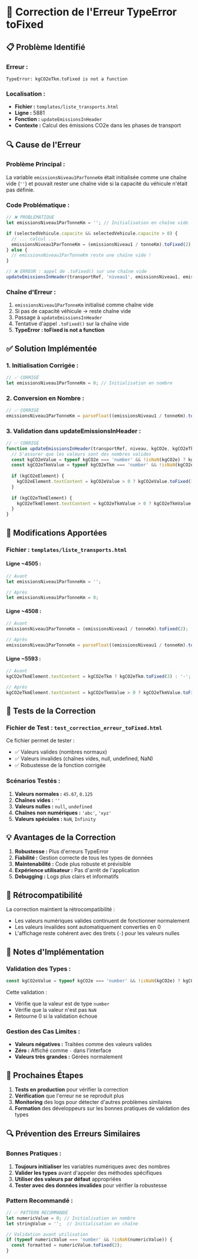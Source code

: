 # 🔧 Correction de l'Erreur TypeError toFixed

## 📋 Problème Identifié

### **Erreur :**
```
TypeError: kgCO2eTkm.toFixed is not a function
```

### **Localisation :**
- **Fichier :** `templates/liste_transports.html`
- **Ligne :** 5881
- **Fonction :** `updateEmissionsInHeader`
- **Contexte :** Calcul des émissions CO2e dans les phases de transport

## 🔍 Cause de l'Erreur

### **Problème Principal :**
La variable `emissionsNiveau1ParTonneKm` était initialisée comme une chaîne vide (`''`) et pouvait rester une chaîne vide si la capacité du véhicule n'était pas définie.

### **Code Problématique :**
```javascript
// ❌ PROBLÉMATIQUE
let emissionsNiveau1ParTonneKm = ''; // Initialisation en chaîne vide

if (selectedVehicule.capacite && selectedVehicule.capacite > 0) {
  // ... calcul ...
  emissionsNiveau1ParTonneKm = (emissionsNiveau1 / tonneKm).toFixed(2);
} else {
  // emissionsNiveau1ParTonneKm reste une chaîne vide !
}

// ❌ ERREUR : appel de .toFixed() sur une chaîne vide
updateEmissionsInHeader(transportRef, 'niveau1', emissionsNiveau1, emissionsNiveau1ParTonneKm);
```

### **Chaîne d'Erreur :**
1. `emissionsNiveau1ParTonneKm` initialisé comme chaîne vide
2. Si pas de capacité véhicule → reste chaîne vide
3. Passage à `updateEmissionsInHeader`
4. Tentative d'appel `.toFixed()` sur la chaîne vide
5. **TypeError : toFixed is not a function**

## ✅ Solution Implémentée

### **1. Initialisation Corrigée :**
```javascript
// ✅ CORRIGÉ
let emissionsNiveau1ParTonneKm = 0; // Initialisation en nombre
```

### **2. Conversion en Nombre :**
```javascript
// ✅ CORRIGÉ
emissionsNiveau1ParTonneKm = parseFloat((emissionsNiveau1 / tonneKm).toFixed(2));
```

### **3. Validation dans updateEmissionsInHeader :**
```javascript
// ✅ CORRIGÉ
function updateEmissionsInHeader(transportRef, niveau, kgCO2e, kgCO2eTkm) {
  // S'assurer que les valeurs sont des nombres valides
  const kgCO2eValue = typeof kgCO2e === 'number' && !isNaN(kgCO2e) ? kgCO2e : 0;
  const kgCO2eTkmValue = typeof kgCO2eTkm === 'number' && !isNaN(kgCO2eTkm) ? kgCO2eTkm : 0;
  
  if (kgCO2eElement) {
    kgCO2eElement.textContent = kgCO2eValue > 0 ? kgCO2eValue.toFixed(1) : '-';
  }
  
  if (kgCO2eTkmElement) {
    kgCO2eTkmElement.textContent = kgCO2eTkmValue > 0 ? kgCO2eTkmValue.toFixed(3) : '-';
  }
}
```

## 🔧 Modifications Apportées

### **Fichier :** `templates/liste_transports.html`

#### **Ligne ~4505 :**
```javascript
// Avant
let emissionsNiveau1ParTonneKm = '';

// Après
let emissionsNiveau1ParTonneKm = 0;
```

#### **Ligne ~4508 :**
```javascript
// Avant
emissionsNiveau1ParTonneKm = (emissionsNiveau1 / tonneKm).toFixed(2);

// Après
emissionsNiveau1ParTonneKm = parseFloat((emissionsNiveau1 / tonneKm).toFixed(2));
```

#### **Ligne ~5593 :**
```javascript
// Avant
kgCO2eTkmElement.textContent = kgCO2eTkm ? kgCO2eTkm.toFixed(3) : '-';

// Après
kgCO2eTkmElement.textContent = kgCO2eTkmValue > 0 ? kgCO2eTkmValue.toFixed(3) : '-';
```

## 🧪 Tests de la Correction

### **Fichier de Test :** `test_correction_erreur_toFixed.html`

Ce fichier permet de tester :
- ✅ Valeurs valides (nombres normaux)
- ✅ Valeurs invalides (chaînes vides, null, undefined, NaN)
- ✅ Robustesse de la fonction corrigée

### **Scénarios Testés :**
1. **Valeurs normales :** `45.67`, `0.125`
2. **Chaînes vides :** `''`
3. **Valeurs nulles :** `null`, `undefined`
4. **Chaînes non numériques :** `'abc'`, `'xyz'`
5. **Valeurs spéciales :** `NaN`, `Infinity`

## 💡 Avantages de la Correction

1. **Robustesse :** Plus d'erreurs TypeError
2. **Fiabilité :** Gestion correcte de tous les types de données
3. **Maintenabilité :** Code plus robuste et prévisible
4. **Expérience utilisateur :** Pas d'arrêt de l'application
5. **Debugging :** Logs plus clairs et informatifs

## 🔄 Rétrocompatibilité

La correction maintient la rétrocompatibilité :
- Les valeurs numériques valides continuent de fonctionner normalement
- Les valeurs invalides sont automatiquement converties en 0
- L'affichage reste cohérent avec des tirets (`-`) pour les valeurs nulles

## 📝 Notes d'Implémentation

### **Validation des Types :**
```javascript
const kgCO2eValue = typeof kgCO2e === 'number' && !isNaN(kgCO2e) ? kgCO2e : 0;
```

Cette validation :
- Vérifie que la valeur est de type `number`
- Vérifie que la valeur n'est pas `NaN`
- Retourne 0 si la validation échoue

### **Gestion des Cas Limites :**
- **Valeurs négatives :** Traitées comme des valeurs valides
- **Zéro :** Affiché comme `-` dans l'interface
- **Valeurs très grandes :** Gérées normalement

## 🎯 Prochaines Étapes

1. **Tests en production** pour vérifier la correction
2. **Vérification** que l'erreur ne se reproduit plus
3. **Monitoring** des logs pour détecter d'autres problèmes similaires
4. **Formation** des développeurs sur les bonnes pratiques de validation des types

## 🔍 Prévention des Erreurs Similaires

### **Bonnes Pratiques :**
1. **Toujours initialiser** les variables numériques avec des nombres
2. **Valider les types** avant d'appeler des méthodes spécifiques
3. **Utiliser des valeurs par défaut** appropriées
4. **Tester avec des données invalides** pour vérifier la robustesse

### **Pattern Recommandé :**
```javascript
// ✅ PATTERN RECOMMANDÉ
let numericValue = 0; // Initialisation en nombre
let stringValue = '';  // Initialisation en chaîne

// Validation avant utilisation
if (typeof numericValue === 'number' && !isNaN(numericValue)) {
  const formatted = numericValue.toFixed(2);
}
```















